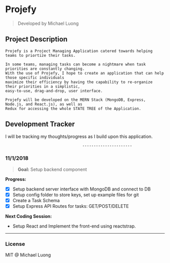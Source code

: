 # Projefy
> Developed by Michael Luong

## Project Description
```
Projefy is a Project Managing Application catered towards helping teams to priortize their tasks.

In some teams, managing tasks can become a nightmare when task priorities are constantly changing. 
With the use of Projefy, I hope to create an application that can help those specific individuals 
maximize their efficiency by having the capability to re-organize their priorities in a simplistic, 
easy-to-use, drag-and-drop, user interface.

Projefy will be developed on the MERN Stack (MongoDB, Express, Node.js, and React.js), as well as 
Redux for accessing the whole STATE TREE of the Application.
```

## Development Tracker
I will be tracking my thoughts/progress as I build upon this application. 

                                      ----------------------                                      
### 11/1/2018
> **Goal:** Setup backend component

**Progress:**
- [x] Setup backend server interface with MongoDB and connect to DB
- [x] Setup config folder to store keys, set up example files for git
- [x] Create a Task Schema
- [x] Setup Express API Routes for tasks: GET/POST/DELETE

**Next Coding Session:**
- Setup React and Implement the front-end using reactstrap.


-------------------
### License
MIT @ Michael Luong

